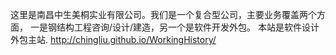 这里是南昌中生美桐实业有限公司。我们是一个复合型公司，主要业务覆盖两个方面， 一是钢结构工程咨询/设计/建造，另一个是软件开发外包。 本站是软件设计外包主站.
http://chingliu.github.io/WorkingHistory/
